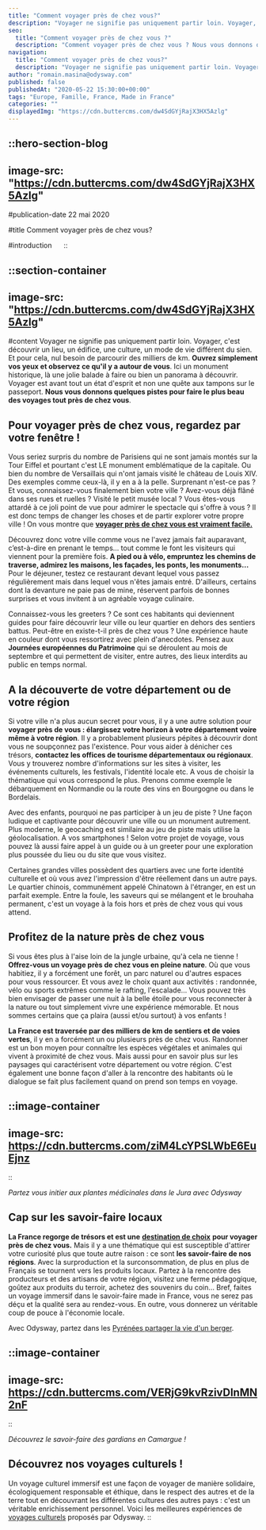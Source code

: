```yaml
---
title: "Comment voyager près de chez vous?"
description: "Voyager ne signifie pas uniquement partir loin. Voyager, c'est découvrir un lieu, un édifice, une culture, un mode de vie différent du sien. Et pour cela, nul besoin de parcourir des milliers de km. Ouvrez simplement vos yeux et observez ce qu'il y a autour de vous . Ici un ..."
seo:
  title: "Comment voyager près de chez vous ?"
  description: "Comment voyager près de chez vous ? Nous vous donnons quelques pistes dans notre article pour faire un beau voyage tout près de chez vous."
navigation:
  title: "Comment voyager près de chez vous?"
  description: "Voyager ne signifie pas uniquement partir loin. Voyager, c'est découvrir un lieu, un édifice, une culture, un mode de vie différent du sien. Et pour cela, nul besoin de parcourir des milliers de km. Ouvrez simplement vos yeux et observez ce qu'il y a autour de vous . Ici un ..."
author: "romain.masina@odysway.com"
published: false
publishedAt: "2020-05-22 15:30:00+00:00"
tags: "Europe, Famille, France, Made in France"
categories: ""
displayedImg: "https://cdn.buttercms.com/dw4SdGYjRajX3HX5Azlg"
---
```


::hero-section-blog
---
image-src: "https://cdn.buttercms.com/dw4SdGYjRajX3HX5Azlg"
---
#publication-date
22 mai 2020

#title
Comment voyager près de chez vous?

#introduction
    
::

::section-container
---
image-src: "https://cdn.buttercms.com/dw4SdGYjRajX3HX5Azlg"
---
#content
Voyager ne signifie pas uniquement partir loin. Voyager, c'est découvrir un lieu, un édifice, une culture, un mode de vie différent du sien. Et pour cela, nul besoin de parcourir des milliers de km. **Ouvrez simplement vos yeux et observez ce qu'il y a autour de vous**. Ici un monument historique, là une jolie balade à faire ou bien un panorama à découvrir. Voyager est avant tout un état d'esprit et non une quête aux tampons sur le passeport. **Nous vous donnons quelques pistes pour faire le plus beau des voyages tout près de chez vous**.

## Pour voyager près de chez vous, regardez par votre fenêtre !

Vous seriez surpris du nombre de Parisiens qui ne sont jamais montés sur la Tour Eiffel et pourtant c'est LE monument emblématique de la capitale. Ou bien du nombre de Versaillais qui n'ont jamais visité le château de Louis XIV. Des exemples comme ceux-là, il y en a à la pelle. Surprenant n'est-ce pas ? Et vous, connaissez-vous finalement bien votre ville ? Avez-vous déjà flâné dans ses rues et ruelles ? Visité le petit musée local ? Vous êtes-vous attardé à ce joli point de vue pour admirer le spectacle qui s'offre à vous ? Il est donc temps de changer les choses et de partir explorer votre propre ville ! On vous montre que [**voyager près de chez vous est vraiment facile.**](https://odysway.com/destinations/france)

Découvrez donc votre ville comme vous ne l'avez jamais fait auparavant, c’est-à-dire en prenant le temps… tout comme le font les visiteurs qui viennent pour la première fois. **A pied ou à vélo, empruntez les chemins de traverse, admirez les maisons, les façades, les ponts, les monuments…** Pour le déjeuner, testez ce restaurant devant lequel vous passez régulièrement mais dans lequel vous n'êtes jamais entré. D'ailleurs, certains dont la devanture ne paie pas de mine, réservent parfois de bonnes surprises et vous invitent à un agréable voyage culinaire.

Connaissez-vous les greeters ? Ce sont ces habitants qui deviennent guides pour faire découvrir leur ville ou leur quartier en dehors des sentiers battus. Peut-être en existe-t-il près de chez vous ? Une expérience haute en couleur dont vous ressortirez avec plein d'anecdotes. Pensez aux **Journées européennes du Patrimoine** qui se déroulent au mois de septembre et qui permettent de visiter, entre autres, des lieux interdits au public en temps normal.

## A la découverte de votre département ou de votre région

Si votre ville n'a plus aucun secret pour vous, il y a une autre solution pour **voyager près de vous : élargissez votre horizon à votre département voire même à votre région**. Il y a probablement plusieurs pépites à découvrir dont vous ne soupçonnez pas l'existence. Pour vous aider à dénicher ces trésors, **contactez les offices de tourisme départementaux ou régionaux**. Vous y trouverez nombre d'informations sur les sites à visiter, les événements culturels, les festivals, l'identité locale etc. A vous de choisir la thématique qui vous correspond le plus. Prenons comme exemple le débarquement en Normandie ou la route des vins en Bourgogne ou dans le Bordelais.

Avec des enfants, pourquoi ne pas participer à un jeu de piste ? Une façon ludique et captivante pour découvrir une ville ou un monument autrement. Plus moderne, le geocaching est similaire au jeu de piste mais utilise la géolocalisation. A vos smartphones ! Selon votre projet de voyage, vous pouvez là aussi faire appel à un guide ou à un greeter pour une exploration plus poussée du lieu ou du site que vous visitez.  

Certaines grandes villes possèdent des quartiers avec une forte identité culturelle et où vous avez l'impression d'être réellement dans un autre pays. Le quartier chinois, communément appelé Chinatown à l'étranger, en est un parfait exemple. Entre la foule, les saveurs qui se mélangent et le brouhaha permanent, c'est un voyage à la fois hors et près de chez vous qui vous attend.

## Profitez de la nature près de chez vous

Si vous êtes plus à l'aise loin de la jungle urbaine, qu'à cela ne tienne ! **Offrez-vous un voyage près de chez vous en pleine nature**. Où que vous habitiez, il y a forcément une forêt, un parc naturel ou d'autres espaces pour vous ressourcer. Et vous avez le choix quant aux activités : randonnée, vélo ou sports extrêmes comme le rafting, l'escalade… Vous pouvez très bien envisager de passer une nuit à la belle étoile pour vous reconnecter à la nature ou tout simplement vivre une expérience mémorable. Et nous sommes certains que ça plaira (aussi et/ou surtout) à vos enfants !

**La France est traversée par des milliers de km de sentiers et de voies vertes**, il y en a forcément un ou plusieurs près de chez vous. Randonner est un bon moyen pour connaître les espèces végétales et animales qui vivent à proximité de chez vous. Mais aussi pour en savoir plus sur les paysages qui caractérisent votre département ou votre région. C'est également une bonne façon d'aller à la rencontre des habitants où le dialogue se fait plus facilement quand on prend son temps en voyage.

::image-container
---
image-src: https://cdn.buttercms.com/ziM4LcYPSLWbE6EuEjnz
---
::

_Partez vous initier aux plantes médicinales dans le Jura avec Odysway_

## Cap sur les savoir-faire locaux

**La France regorge de trésors et est une** [**destination de choix**](https://odysway.com/5-bonnes-raisons-voyager-france) **pour voyager près de chez vous.** Mais il y a une thématique qui est susceptible d'attirer votre curiosité plus que toute autre raison : ce sont **les savoir-faire de nos régions**. Avec la surproduction et la surconsommation, de plus en plus de Français se tournent vers les produits locaux. Partez à la rencontre des producteurs et des artisans de votre région, visitez une ferme pédagogique, goûtez aux produits du terroir, achetez des souvenirs du coin… Bref, faites un voyage immersif dans le savoir-faire made in France, vous ne serez pas déçu et la qualité sera au rendez-vous. En outre, vous donnerez un véritable coup de pouce à l'économie locale.

Avec Odysway, partez dans les [Pyrénées partager la vie d'un berger](https://odysway.com/voyages/sejour-berger-bearn?utm_source=article&utm_medium=blog&utm_campaign=5+bonnes+raisons+de+voyager+en+France).

::image-container
---
image-src: https://cdn.buttercms.com/VERjG9kvRzivDInMN2nF
---
::

_Découvrez le savoir-faire des gardians en Camargue !_

## Découvrez nos voyages culturels !

Un voyage culturel immersif est une façon de voyager de manière solidaire, écologiquement responsable et éthique, dans le respect des autres et de la terre tout en découvrant les différentes cultures des autres pays : c'est un véritable enrichissement personnel. Voici les meilleures expériences de [voyages culturels](https://odysway.com/thematiques/voyage-culturel) proposés par Odysway.
::
